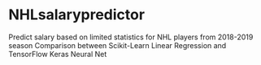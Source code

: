 # NHLsalarypredictor
Predict salary based on limited statistics for NHL players from 2018-2019 season
Comparison between Scikit-Learn Linear Regression and TensorFlow Keras Neural Net
